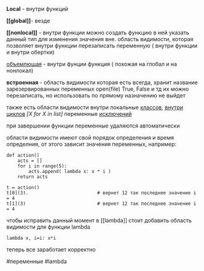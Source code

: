 **Local** - внутри функций

**[[global]]**- везде 

**[[nonlocal]]**  - внутри функции можно создать функцию в ней указать данный тип для изменения значения вне. область видимости, которая позволяет внутри функции перезаписать переменную ( внутри функции и внутри обертки)

<u>объемлющая</u> - внутри фунции функция ( похожая на глобал и на нонлокал)

**встроенная** - область видимости которая есть всегда, хранит название зарезервированных переменных open(file) True, False и тд
 их можно перезаписать,  но использовать по прямому назначению не выйдет 

также есть области видимости внутри локальные
<u>классов</u>, <u>внутри циклов</u> *\[X for X in list]* переменные <u>исключений</u>

при завершении функции переменные удаляются автоматически 



области видимости имеют свой порядок определения и время определния, от этого зависит значения переменных, например:
```
def action()
	acts = []
	for i in range(5):
		acts.append( lambda x: x * i )
	return acts

t = action()
t[0](3).                         # вернет 12 так последнее значение i = 4
t[1](3)                          # вернет 12 так последнее значение i = 4
```
чтобы исправить данный момент в [[lambda]] стоит добавить область видимости для функции lambda
```
lambda x, i=i: x*i
```
теперь все заработает корректно

#переменные  #lambda 
